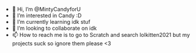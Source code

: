 - 👋 Hi, I’m @MintyCandyforU
- 👀 I’m interested in Candy :D
- 🌱 I’m currently learning idk stuf
- 💞️ I’m looking to collaborate on idk
- 📫 How to reach me is to go to Scratch and search lolkitten2021 but my projects suck so ignore them please <3

<!---
MintyCandyforU/MintyCandyforU is a ✨ not special ✨ repository because its `README.md` (this file) appears on your GitHub profile.
You can click the Preview link to take a look at your changes.
--->
